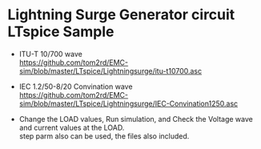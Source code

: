 # Lightning Surge Generator circuit LTspice Sample
- ITU-T 10/700 wave  
 https://github.com/tom2rd/EMC-sim/blob/master/LTspice/Lightningsurge/itu-t10700.asc
- IEC 1.2/50-8/20 Convination wave  
 https://github.com/tom2rd/EMC-sim/blob/master/LTspice/Lightningsurge/IEC-Convination1250.asc

- Change the LOAD values, Run simulation, and Check the Voltage wave and current values at the LOAD.  
  step parm also can be used, the files also included.
